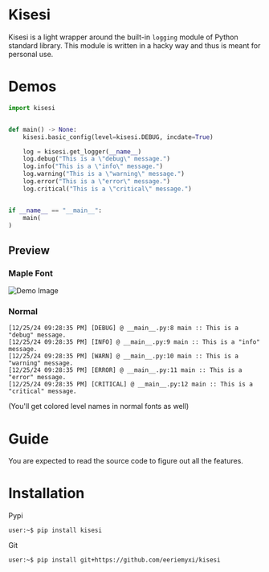 # Kisesi
Kisesi is a light wrapper around the built-in `logging` module of Python standard library. This module is written in a hacky way and thus is meant for personal use.

# Demos
```python
import kisesi


def main() -> None:
    kisesi.basic_config(level=kisesi.DEBUG, incdate=True)

    log = kisesi.get_logger(__name__)
    log.debug("This is a \"debug\" message.")
    log.info("This is a \"info\" message.")
    log.warning("This is a \"warning\" message.")
    log.error("This is a \"error\" message.")
    log.critical("This is a \"critical\" message.")


if __name__ == "__main__":
    main(
)
```

## Preview
### Maple Font
![Demo Image](https://files.catbox.moe/wmmvsx.png)

### Normal
```
[12/25/24 09:28:35 PM] [DEBUG] @ __main__.py:8 main :: This is a "debug" message.
[12/25/24 09:28:35 PM] [INFO] @ __main__.py:9 main :: This is a "info" message.
[12/25/24 09:28:35 PM] [WARN] @ __main__.py:10 main :: This is a "warning" message.
[12/25/24 09:28:35 PM] [ERROR] @ __main__.py:11 main :: This is a "error" message.
[12/25/24 09:28:35 PM] [CRITICAL] @ __main__.py:12 main :: This is a "critical" message.
```
(You'll get colored level names in normal fonts as well)

# Guide
You are expected to read the source code to figure out all the features.

# Installation
Pypi
```shell
user:~$ pip install kisesi
```
Git
```shell
user:~$ pip install git+https://github.com/eeriemyxi/kisesi
